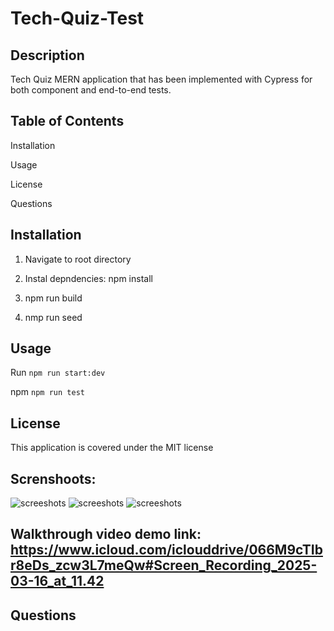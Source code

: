 # Tech-Quiz-Test

## Description

Tech Quiz MERN application that has been implemented with Cypress for both component and end-to-end tests.

## Table of Contents

Installation

Usage

License

Questions

## Installation

1. Navigate to root directory

2. Instal depndencies: npm install

3. npm run build

4. nmp run seed

## Usage

Run `npm run start:dev`

npm `npm run test`

## License

This application is covered under the MIT license

## Screnshoots:

![screeshots](client/src/assets/images/Screenshot%202025-03-15%20at%2012.57.41 PM.png)
![screeshots](client/src/assets/images/Screenshot%202025-03-15%20at%2012.57.50 PM.png)
![screeshots](client/src/assets/images/Screenshot%202025-03-16%20at%2011.38.56 PM.png)

## Walkthrough video demo link: https://www.icloud.com/iclouddrive/066M9cTIbr8eDs_zcw3L7meQw#Screen_Recording_2025-03-16_at_11.42

## Questions
